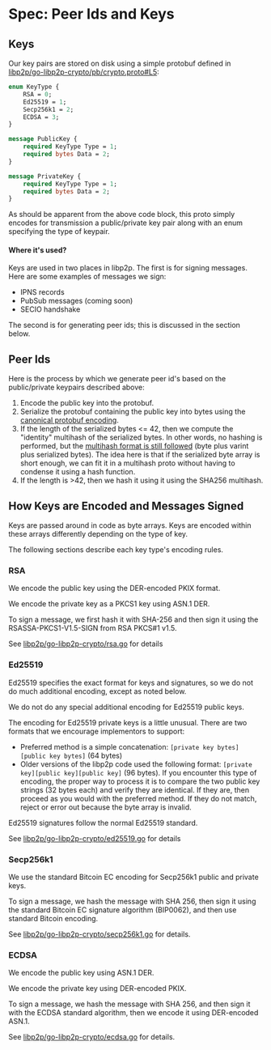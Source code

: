 # Spec:  Peer Ids and Keys

## Keys


Our key pairs are stored on disk using a simple protobuf defined in [libp2p/go-libp2p-crypto/pb/crypto.proto#L5](https://github.com/libp2p/go-libp2p-crypto/blob/master/pb/crypto.proto#L5):

```protobuf
enum KeyType {
	RSA = 0;
	Ed25519 = 1;
	Secp256k1 = 2;
	ECDSA = 3;
}

message PublicKey {
	required KeyType Type = 1;
	required bytes Data = 2;
}

message PrivateKey {
	required KeyType Type = 1;
	required bytes Data = 2;
}
```

As should be apparent from the above code block, this proto simply encodes for transmission a public/private key pair along with an enum specifying the type of keypair.

#### Where it's used?

Keys are used in two places in libp2p.  The first is for signing messages.  Here are some examples of messages we sign:
 - IPNS records
 - PubSub messages (coming soon)
 - SECIO handshake

The second is for generating peer ids; this is discussed in the section below.

## Peer Ids

Here is the process by which we generate peer id's based on the public/private keypairs described above:

  1. Encode the public key into the protobuf.
  2. Serialize the protobuf containing the public key into bytes using the [canonical protobuf encoding](https://developers.google.com/protocol-buffers/docs/encoding).
  3.  If the length of the serialized bytes <= 42, then we compute the "identity" multihash of the serialized bytes.  In other words, no hashing is performed, but the [multihash format is still followed](https://github.com/multiformats/multihash) (byte plus varint plus serialized bytes).  The idea here is that if the serialized byte array is short enough, we can fit it in a multihash proto without having to condense it using a hash function.
  4. If the length is >42, then we hash it using it using the SHA256 multihash.

## How Keys are Encoded and Messages Signed

Keys are passed around in code as byte arrays.  Keys are encoded within these arrays differently depending on the type of key.  

The following sections describe each key type's encoding rules.

### RSA

We encode the public key using the DER-encoded PKIX format.

We encode the private key as a PKCS1 key using ASN.1 DER.

To sign a message, we first hash it with SHA-256 and then sign it using the RSASSA-PKCS1-V1.5-SIGN from RSA PKCS#1 v1.5.

See [libp2p/go-libp2p-crypto/rsa.go](https://github.com/libp2p/go-libp2p-crypto/blob/master/rsa.go) for details

### Ed25519

Ed25519 specifies the exact format for keys and signatures, so we do not do much additional encoding, except as noted below.

We do not do any special additional encoding for Ed25519 public keys.

The encoding for Ed25519 private keys is a little unusual. There are two formats that we encourage implementors to support:

 - Preferred method is a simple concatenation:  `[private key bytes][public key bytes]` (64 bytes)
 - Older versions of the libp2p code used the following format:  `[private key][public key][public key]` (96 bytes).  If you encounter this type of encoding, the proper way to process it is to compare the two public key strings (32 bytes each) and verify they are identical.  If they are, then proceed as you would with the preferred method.  If they do not match, reject or error out because the byte array is invalid.

Ed25519 signatures follow the normal Ed25519 standard.

See [libp2p/go-libp2p-crypto/ed25519.go](https://github.com/libp2p/go-libp2p-crypto/blob/master/ed25519.go) for details

### Secp256k1

We use the standard Bitcoin EC encoding for Secp256k1 public and private keys.

To sign a message, we hash the message with SHA 256, then sign it using the standard Bitcoin EC signature algorithm (BIP0062), and then use standard Bitcoin encoding.

See [libp2p/go-libp2p-crypto/secp256k1.go](https://github.com/libp2p/go-libp2p-crypto/blob/master/secp256k1.go) for details.

### ECDSA

We encode the public key using ASN.1 DER.

We encode the private key using DER-encoded PKIX.

To sign a message, we hash the message with SHA 256, and then sign it with the ECDSA standard algorithm, then we encode it using DER-encoded ASN.1.

See [libp2p/go-libp2p-crypto/ecdsa.go](https://github.com/libp2p/go-libp2p-crypto/blob/master/ecdsa.go) for details.

